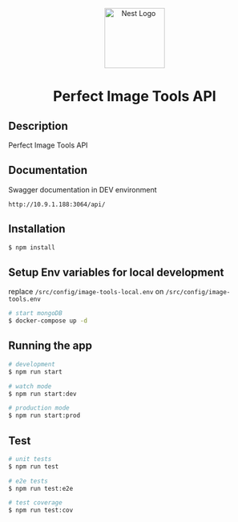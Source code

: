<p align="center">
  <a href="http://nestjs.com/" target="blank">
    <img src="https://nestjs.com/img/logo-small.svg" width="120" alt="Nest Logo" />
  <a>
</p>


<h1 align="center"> 
  <a href="http://nodejs.org" target="_blank"></a>
  Perfect Image Tools API
</h1>

## Description

Perfect Image Tools API

## Documentation

Swagger documentation in DEV environment

```
http://10.9.1.188:3064/api/
```

## Installation

```bash
$ npm install
```

## Setup Env variables for local development

replace `/src/config/image-tools-local.env` on `/src/config/image-tools.env`
```bash
# start mongoDB
$ docker-compose up -d
```

## Running the app

```bash
# development
$ npm run start

# watch mode
$ npm run start:dev

# production mode
$ npm run start:prod
```

## Test

```bash
# unit tests
$ npm run test

# e2e tests
$ npm run test:e2e

# test coverage
$ npm run test:cov
```
